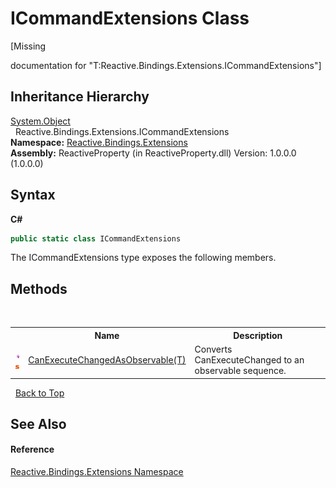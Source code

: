 # ICommandExtensions Class
 

\[Missing <summary> documentation for "T:Reactive.Bindings.Extensions.ICommandExtensions"\]


## Inheritance Hierarchy
<a href="http://msdn2.microsoft.com/en-us/library/e5kfa45b" target="_blank">System.Object</a><br />&nbsp;&nbsp;Reactive.Bindings.Extensions.ICommandExtensions<br />
**Namespace:**&nbsp;<a href="a9fb9c90-d2dd-7420-ec9a-3084892a7996">Reactive.Bindings.Extensions</a><br />**Assembly:**&nbsp;ReactiveProperty (in ReactiveProperty.dll) Version: 1.0.0.0 (1.0.0.0)

## Syntax

**C#**<br />
``` C#
public static class ICommandExtensions
```

The ICommandExtensions type exposes the following members.


## Methods
&nbsp;<table><tr><th></th><th>Name</th><th>Description</th></tr><tr><td>![Public method](media/pubmethod.gif "Public method")![Static member](media/static.gif "Static member")</td><td><a href="8f0215ab-4c4a-8f38-7b16-538e9448fe36">CanExecuteChangedAsObservable(T)</a></td><td>
Converts CanExecuteChanged to an observable sequence.</td></tr></table>&nbsp;
<a href="#icommandextensions-class">Back to Top</a>

## See Also


#### Reference
<a href="a9fb9c90-d2dd-7420-ec9a-3084892a7996">Reactive.Bindings.Extensions Namespace</a><br />